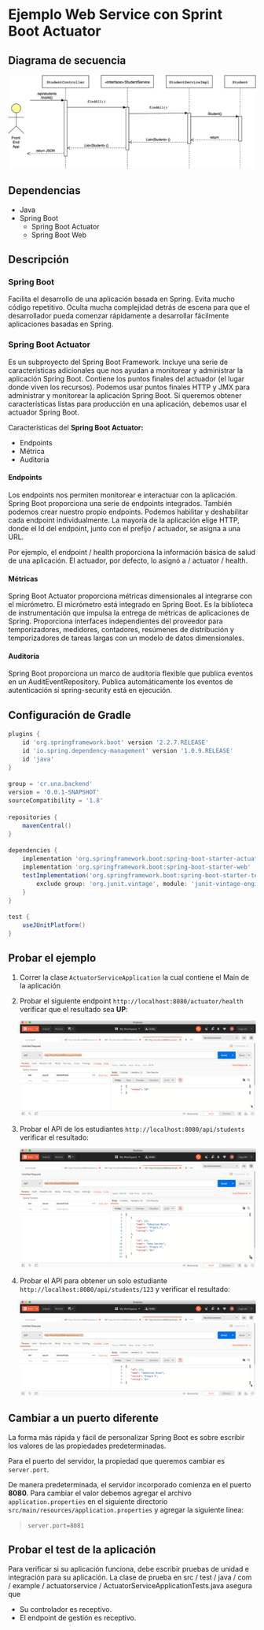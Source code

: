 # Ejemplo Web Service con Sprint Boot Actuator
## Diagrama de secuencia

![Spring-Web-Service](Spring-Web-Service.png)

## Dependencias

- Java
- Spring Boot
  - Spring Boot Actuator
  - Spring Boot Web

## Descripción

### Spring Boot

Facilita el desarrollo de una aplicación basada en Spring. Evita mucho código repetitivo. Oculta mucha complejidad detrás de escena para que el desarrollador pueda comenzar rápidamente a desarrollar fácilmente aplicaciones basadas en Spring.

### Spring Boot Actuator

Es un subproyecto del Spring Boot Framework. Incluye una serie de características adicionales que nos ayudan a monitorear y administrar la aplicación Spring Boot. Contiene los puntos finales del actuador (el lugar donde viven los recursos). Podemos usar puntos finales HTTP y JMX para administrar y monitorear la aplicación Spring Boot. Si queremos obtener características listas para producción en una aplicación, debemos usar el actuador Spring Boot.

Características del **Spring Boot Actuator:**

- Endpoints
- Métrica
- Auditoría

#### Endpoints

Los endpoints nos permiten monitorear e interactuar con la aplicación. Spring Boot proporciona una serie de endpoints integrados. También podemos crear nuestro propio endpoints. Podemos habilitar y deshabilitar cada endpoint individualmente. La mayoría de la aplicación elige HTTP, donde el Id del endpoint, junto con el prefijo / actuador, se asigna a una URL.

Por ejemplo, el endpoint / health proporciona la información básica de salud de una aplicación. El actuador, por defecto, lo asignó a / actuator / health.

#### Métricas

Spring Boot Actuator proporciona métricas dimensionales al integrarse con el micrómetro. El micrómetro está integrado en Spring Boot. Es la biblioteca de instrumentación que impulsa la entrega de métricas de aplicaciones de Spring. Proporciona interfaces independientes del proveedor para temporizadores, medidores, contadores, resúmenes de distribución y temporizadores de tareas largas con un modelo de datos dimensionales.

#### Auditoría

Spring Boot proporciona un marco de auditoría flexible que publica eventos en un AuditEventRepository. Publica automáticamente los eventos de autenticación si spring-security está en ejecución.

## Configuración de Gradle

```groovy
plugins {
	id 'org.springframework.boot' version '2.2.7.RELEASE'
	id 'io.spring.dependency-management' version '1.0.9.RELEASE'
	id 'java'
}

group = 'cr.una.backend'
version = '0.0.1-SNAPSHOT'
sourceCompatibility = '1.8'

repositories {
	mavenCentral()
}

dependencies {
	implementation 'org.springframework.boot:spring-boot-starter-actuator'
	implementation 'org.springframework.boot:spring-boot-starter-web'
	testImplementation('org.springframework.boot:spring-boot-starter-test') {
		exclude group: 'org.junit.vintage', module: 'junit-vintage-engine'
	}
}

test {
	useJUnitPlatform()
}
```

## Probar el ejemplo

1. Correr la clase `ActuatorServiceApplication` la cual contiene el Main de la aplicación

2. Probar el siguiente endpoint `http://localhost:8080/actuator/health` verificar que el resultado sea **UP**:

   ![endpoint-health](endpoint-health.png)

3. Probar el API de los estudiantes `http://localhost:8080/api/students` verificar el resultado:

   ![endpint-students](endpoint-students.png)

4. Probar el API para obtener un solo estudiante `http://localhost:8080/api/students/123` y verificar el resultado:

   ![endpint-students](endpoint-student-by-id.png)

## Cambiar a un puerto diferente

La forma más rápida y fácil de personalizar Spring Boot es sobre escribir los valores de las propiedades predeterminadas.

Para el puerto del servidor, la propiedad que queremos cambiar es `server.port`.

De manera predeterminada, el servidor incorporado comienza en el puerto **8080**. Para cambiar el valor debemos agregar el archivo `application.properties` en el siguiente directorio `src/main/resources/application.properties` y agregar la siguiente línea:

> `server.port=8081`

## Probar el test de la aplicación

Para verificar si su aplicación funciona, debe escribir pruebas de unidad e integración para su aplicación. La clase de prueba en src / test / java / com / example / actuatorservice / ActuatorServiceApplicationTests.java asegura que

- Su controlador es receptivo.
- El endpoint de gestión es receptivo.

